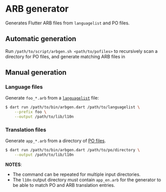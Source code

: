 # ARB generator

Generates Flutter ARB files from `languagelist` and PO files.

## Automatic generation

Run `/path/to/script/arbgen.sh <path/to/pofiles>` to recursively scan a
directory for PO files, and generate matching ARB files in 

## Manual generation

### Language files

Generate `foo_*.arb` from a [`languagelist`](https://git.launchpad.net/ubiquity/tree/d-i/source/localechooser/languagelist) file:

```bash
$ dart run /path/to/bin/arbgen.dart /path/to/languagelist \
    --prefix foo \
    --output /path/to/lib/l10n
```

### Translation files

Generate `app_*.arb` from a directory of [PO files](https://git.launchpad.net/ubiquity/tree/debian/real-po).

```bash
$ dart run /path/to/bin/arbgen.dart /path/to/po/directory \
    --output /path/to/lib/l10n
```

**NOTES**:
- The command can be repeated for multiple input directories.
- The `l10n` output directory must contain `app_en.arb` for the generator to be able to match PO and ARB translation entries.
